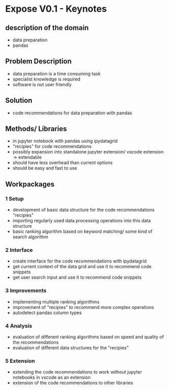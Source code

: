 # Expose V0.1 - Keynotes

## description of the domain

- data preparation
- pandas

## Problem Description

- data preparation is a time consuming task
- specialist knowledge is required
- software is not user friendly

## Solution

- code recommendations for data preparation with pandas

## Methods/ Libraries

- in jupyter notebook with pandas using ipydatagrid
- "recipies" for code recommendations
- possibly expansion into standalone jupyter extension/ vscode extension
  -> extendable
- should have less overhead than current options
- should be easy and fast to use

## Workpackages

### 1 Setup

- development of basic data structure for the code recommendations "recipies"
- importing regularly used data processing operations into this data structure
- basic ranking algorithm based on keyword matching/ some kind of search algorithm

### 2 Interface

- create interface for the code recommendations with ipydatagrid
- get current context of the data grid and use it to recommend code snippets
- get user search input and use it to recommend code snippets

### 3 Improvements

- implementing multiple ranking algorithms
- improvement of "recipies" to recommend more complex operations
- autodetect pandas column types

### 4 Analysis

- evaluation of different ranking algorithms based on speed and quality of the recommendations
- evaluation of different data structures for the "recipies"

### 5 Extension

- extending the code recommendations to work without jupyter notebooks in vscode as an extension
- extension of the code recommendations to other libraries
